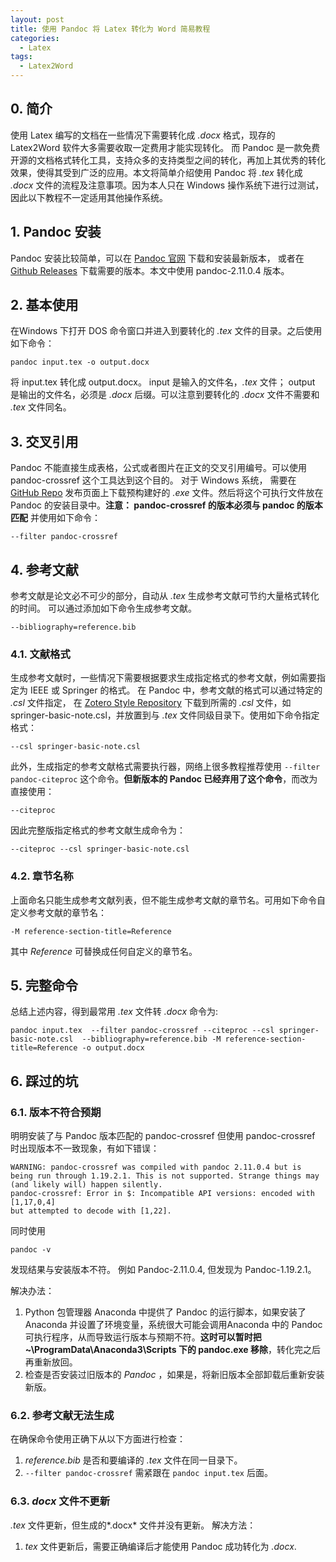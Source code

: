 ```yaml
---
layout: post
title: 使用 Pandoc 将 Latex 转化为 Word 简易教程
categories: 
  - Latex
tags:
  - Latex2Word
---
```

## 0. 简介
使用 Latex 编写的文档在一些情况下需要转化成 *.docx* 格式，现存的 Latex2Word 软件大多需要收取一定费用才能实现转化。
而 Pandoc 是一款免费开源的文档格式转化工具，支持众多的支持类型之间的转化，再加上其优秀的转化效果，使得其受到广泛的应用。本文将简单介绍使用 Pandoc 将 *.tex* 转化成 *.docx* 文件的流程及注意事项。因为本人只在 Windows 操作系统下进行过测试，
因此以下教程不一定适用其他操作系统。<!-- more -->
## 1. Pandoc 安装
Pandoc 安装比较简单，可以在 [Pandoc 官网](https://pandoc.org/installing.html) 下载和安装最新版本，
或者在 [Github Releases](https://github.com/jgm/pandoc/releases/) 下载需要的版本。本文中使用 pandoc-2.11.0.4 版本。

## 2. 基本使用
在Windows 下打开 DOS 命令窗口并进入到要转化的 *.tex* 文件的目录。之后使用如下命令：

~~~
pandoc input.tex -o output.docx
~~~

将 input.tex 转化成 output.docx。
input 是输入的文件名，*.tex* 文件； 
output 是输出的文件名，必须是 *.docx* 后缀。可以注意到要转化的 *.docx* 文件不需要和 *.tex* 文件同名。

## 3. 交叉引用
Pandoc 不能直接生成表格，公式或者图片在正文的交叉引用编号。可以使用 pandoc-crossref 这个工具达到这个目的。
对于 Windows 系统，
需要在 [GitHub Repo](https://github.com/lierdakil/pandoc-crossref/releases) 发布页面上下载预构建好的 *.exe* 文件。然后将这个可执行文件放在 Pandoc 的安装目录中。**注意： pandoc-crossref 的版本必须与 pandoc 的版本匹配**
并使用如下命令：

~~~ 
--filter pandoc-crossref 
~~~

## 4. 参考文献
参考文献是论文必不可少的部分，自动从 *.tex* 生成参考文献可节约大量格式转化的时间。
可以通过添加如下命令生成参考文献。

~~~
--bibliography=reference.bib
~~~

### 4.1. 文献格式
生成参考文献时，一些情况下需要根据要求生成指定格式的参考文献，例如需要指定为 IEEE 或 Springer 的格式。
在 Pandoc 中，参考文献的格式可以通过特定的 *.csl* 文件指定，
在 [Zotero Style Repository](https://www.zotero.org/styles) 下载到所需的 *.csl* 文件，如springer-basic-note.csl，并放置到与 *.tex* 文件同级目录下。使用如下命令指定格式：

~~~
--csl springer-basic-note.csl 
~~~

此外，生成指定的参考文献格式需要执行器，网络上很多教程推荐使用
``--filter pandoc-citeproc``
这个命令。**但新版本的 Pandoc 已经弃用了这个命令**，而改为直接使用：

~~~ 
--citeproc
~~~ 

因此完整版指定格式的参考文献生成命令为：

~~~ 
--citeproc --csl springer-basic-note.csl
~~~

### 4.2. 章节名称
上面命名只能生成参考文献列表，但不能生成参考文献的章节名。可用如下命令自定义参考文献的章节名：

~~~
-M reference-section-title=Reference
~~~

其中 *Reference* 可替换成任何自定义的章节名。
## 5. 完整命令
总结上述内容，得到最常用 *.tex* 文件转 *.docx* 命令为:

~~~
pandoc input.tex  --filter pandoc-crossref --citeproc --csl springer-basic-note.csl  --bibliography=reference.bib -M reference-section-title=Reference -o output.docx
~~~

## 6. 踩过的坑

### 6.1. 版本不符合预期
   
明明安装了与 Pandoc 版本匹配的 pandoc-crossref 但使用 pandoc-crossref 时出现版本不一致现象，有如下错误：
~~~
WARNING: pandoc-crossref was compiled with pandoc 2.11.0.4 but is being run through 1.19.2.1. This is not supported. Strange things may (and likely will) happen silently.
pandoc-crossref: Error in $: Incompatible API versions: encoded with [1,17,0,4]
but attempted to decode with [1,22].
~~~
同时使用 
~~~
pandoc -v
~~~ 
发现结果与安装版本不符。 
例如 Pandoc-2.11.0.4, 但发现为 Pandoc-1.19.2.1。


解决办法：
  1. Python 包管理器 Anaconda 中提供了 Pandoc 的运行脚本，如果安装了 Anaconda 并设置了环境变量，系统很大可能会调用Anaconda 中的 Pandoc 可执行程序，从而导致运行版本与预期不符。**这时可以暂时把 ~\ProgramData\Anaconda3\Scripts 下的 pandoc.exe 移除**，转化完之后再重新放回。
  2.  检查是否安装过旧版本的 *Pandoc* ，如果是，将新旧版本全部卸载后重新安装新版。
   
### 6.2. 参考文献无法生成

在确保命令使用正确下从以下方面进行检查：

   1. *reference.bib* 是否和要编译的 *.tex* 文件在同一目录下。
   2. ``--filter pandoc-crossref`` 需紧跟在 ``pandoc input.tex`` 后面。 

###  6.3. *docx* 文件不更新
*.tex* 文件更新，但生成的*.docx* 文件并没有更新。
   解决方法：
   1. *tex* 文件更新后，需要正确编译后才能使用 Pandoc 成功转化为 *.docx*.

